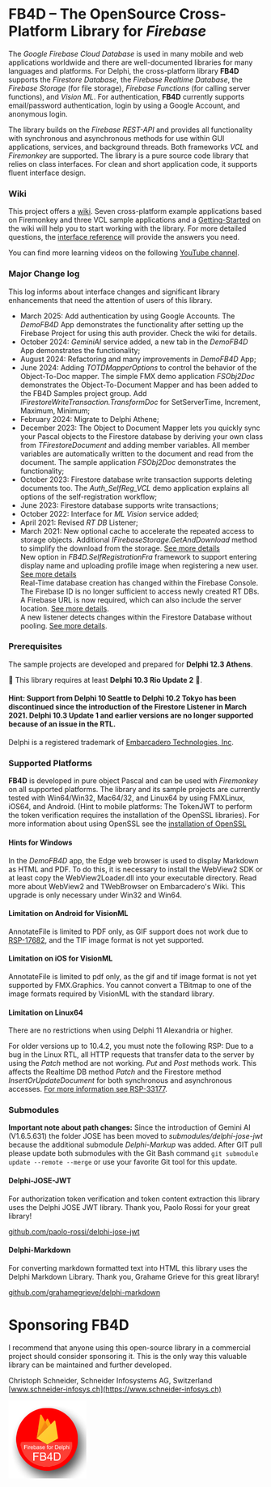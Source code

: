 ﻿# FB4D – The OpenSource Cross-Platform Library for _Firebase_

The _Google Firebase Cloud Database_ is used in many mobile and web applications worldwide and there are well-documented libraries for many languages and platforms. For Delphi, the cross-platform library **FB4D** supports the _Firestore Database_, the _Firebase Realtime Database_, the _Firebase Storage_ (for file storage), _Firebase Functions_ (for calling server functions), and _Vision ML_. For authentication, **FB4D** currently supports email/password authentication, login by using a Google Account, and anonymous login. 

The library builds on the _Firebase REST-API_ and provides all functionality with synchronous and asynchronous methods for use within GUI applications, services, and background threads. Both frameworks _VCL_ and _Firemonkey_ are supported. The library is a pure source code library that relies on class interfaces. For clean and short application code, it supports fluent interface design.

### Wiki

This project offers a [wiki](https://github.com/SchneiderInfosystems/FB4D/wiki). Seven cross-platform example applications based on Firemonkey and three VCL sample applications and a [Getting-Started](https://github.com/SchneiderInfosystems/FB4D/wiki/Getting-Started-with-FB4D) on the wiki will help you to start working with the library. For more detailed questions, the [interface reference](https://github.com/SchneiderInfosystems/FB4D/wiki/FB4D-Interface-Reference) will provide the answers you need.

You can find more learning videos on the following [YouTube channel](https://www.youtube.com/channel/UC3qSIUzdGqoZA8hcA31X0Og).

### Major Change log

This log informs about interface changes and significant library enhancements that need the attention of users of this library.

- March 2025: Add authentication by using Google Accounts. The _DemoFB4D_ App demonstrates the functionality after setting up the Firebase Project for using this auth provider. Check the wiki for details.
- October 2024: _GeminiAI_ service added, a new tab in the _DemoFB4D_ App demonstrates the functionality;
- August 2024: Refactoring and many improvements in _DemoFB4D_ App;
- June 2024: Adding _TOTDMapperOptions_ to control the behavior of the Object-To-Doc mapper. The simple FMX demo application _FSObj2Doc_ demonstrates the Object-To-Document Mapper and has been added to the FB4D Samples project group. Add _IFirestoreWriteTransaction.TransformDoc_ for SetServerTime, Increment, Maximum, Minimum;
- February 2024: Migrate to Delphi Athene;
- December 2023: The Object to Document Mapper lets you quickly sync your Pascal objects to the Firestore database by deriving your own class from _TFirestoreDocument_ and adding member variables. All member variables are automatically written to the document and read from the document. The sample application _FSObj2Doc_ demonstrates the functionality;
- October 2023: Firestore database write transaction supports deleting documents too. The _Auth_SelfReg_VCL_ demo application explains all options of the self-registration workflow;
- June 2023: Firestore database supports write transactions;
- October 2022: Interface for _ML Vision_ service added;
- April 2021: Revised _RT DB_ Listener;
- March 2021: New optional cache to accelerate the repeated access to storage objects. Additional _IFirebaseStorage.GetAndDownload_ method to simplify the download from the storage. [See more details](https://github.com/SchneiderInfosystems/FB4D/wiki/FB4D-Reference-IFirebaseStorage#optional-cache-for-storage-objects)  
New option in _FB4D.SelfRegistrationFra_ framework to support entering display name and uploading profile image when registering a new user. [See more details](https://github.com/SchneiderInfosystems/FB4D/wiki/Self-Registration-Workflow#optional-user-profile-image)  
Real-Time database creation has changed within the Firebase Console. The Firebase ID is no longer sufficient to access newly created RT DBs. A Firebase URL is now required, which can also include the server location. [See more details](https://github.com/SchneiderInfosystems/FB4D/wiki/FB4D-Reference-IRealTimeDB#create-an-instance-for-the-interface-irealtimedb).  
A new listener detects changes within the Firestore Database without pooling. [See more details](https://github.com/SchneiderInfosystems/FB4D/wiki/FB4D-Reference-IFirestoreDatabase#firestore-listener).

### Prerequisites

The sample projects are developed and prepared for **Delphi 12.3 Athens**.

🔺 This library requires at least **Delphi 10.3 Rio Update 2** 🔺. 

#### Hint: Support from Delphi 10 Seattle to Delphi 10.2 Tokyo has been discontinued since the introduction of the Firestore Listener in March 2021. Delphi 10.3 Update 1 and earlier versions are no longer supported because of an issue in the RTL. 

Delphi is a registered trademark of [Embarcadero Technologies, Inc](https://www.embarcadero.com/de/products/delphi).

### Supported Platforms

**FB4D** is developed in pure object Pascal and can be used with _Firemonkey_ on all supported platforms. The library and its sample projects are currently tested with Win64/Win32, Mac64/32, and Linux64 by using FMXLinux, iOS64, and Android. (Hint to mobile platforms: The TokenJWT to perform the token verification requires the installation of the OpenSSL libraries). For more information about using OpenSSL see the [installation of OpenSSL](https://github.com/SchneiderInfosystems/FB4D/wiki/Getting-Started-with-FB4D#install-openssl)

#### Hints for Windows 

In the _DemoFB4D_ app, the Edge web browser is used to display Markdown as HTML and PDF. To do this, it is necessary to install the WebView2 SDK or at least copy the WebView2Loader.dll into your executable directory. Read more about WebView2 and TWebBrowser on Embarcadero's Wiki. This upgrade is only necessary under Win32 and Win64. 

#### Limitation on Android for VisionML

AnnotateFile is limited to PDF only, as GIF support does not work due to [RSP-17682](https://quality.embarcadero.com/browse/RSP-17682), and the TIF image format is not yet supported.

#### Limitation on iOS for VisionML

AnnotateFile is limited to pdf only, as the gif and tif image format is not yet supported by FMX.Graphics. You cannot convert a TBitmap to one of the image formats required by VisionML with the standard library.
 
#### Limitation on Linux64

There are no restrictions when using Delphi 11 Alexandria or higher.

For older versions up to 10.4.2, you must note the following RSP: Due to a bug in the Linux RTL, all HTTP requests that transfer data to the server by using the _Patch_ method are not working. _Put_ and _Post_ methods work. This affects the Realtime DB method _Patch_ and the Firestore method _InsertOrUpdateDocument_ for both synchronous and asynchronous accesses. [For more information see RSP-33177](https://quality.embarcadero.com/browse/RSP-33177).

### Submodules

**Important note about path changes:** 
Since the introduction of Gemini AI (V1.6.5.631) the folder JOSE has been moved to _submodules/delphi-jose-jwt_ because the additional submodule _Delphi-Markup_ was added. After GIT pull please update both submodules with the Git Bash command `git submodule update --remote --merge` or use your favorite Git tool for this update. 

#### Delphi-JOSE-JWT

For authorization token verification and token content extraction this library uses the Delphi JOSE JWT library. Thank you, Paolo Rossi for your great library!

[github.com/paolo-rossi/delphi-jose-jwt](https://github.com/paolo-rossi/delphi-jose-jwt)

#### Delphi-Markdown

For converting markdown formatted text into HTML this library uses the Delphi Markdown Library. Thank you, Grahame Grieve for this great library!

[github.com/grahamegrieve/delphi-markdown](https://github.com/grahamegrieve/delphi-markdown)

# Sponsoring FB4D

I recommend that anyone using this open-source library in a commercial project should consider sponsoring it. This is the only way this valuable library can be maintained and further developed.

Christoph Schneider, Schneider Infosystems AG, Switzerland
[www.schneider-infosys.ch](https://www.schneider-infosys.ch)  

![Logo FB4D](logoFB4D.png)
